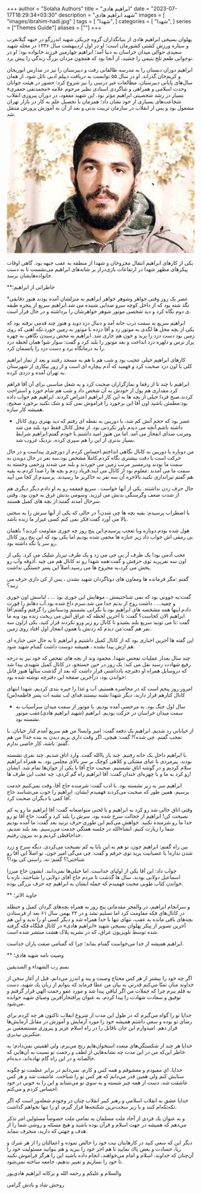 +++
author = "Solaha Authors"
title = "ابراهیم هادی"
date = "2023-07-17T18:29:34+03:30"
description = "شهید ابراهیم هادی"
images = [
    "images/ibrahim-hadi.jpg"
]
tags = [
    "شهدا",
]
categories = [
    "شهدا",
]
series = ["Themes Guide"]
aliases = [""]
+++

پهلوان بسیجی ابراهیم هادی از بنیانگذاران گروه چریکی شهید اندرزگو در جبهه گیلانغرب و ستاره ورزش کشتی کشورمان است؛ او در اول اردیبهشت سال ۱۳۳۶ در محله شهید سعیدی حوالی میدان خراسان به دنیا آمد؛ ابراهیم چهارمین فرزند خانواده بود؛ او در نوجوانی طعم تلخ یتیمی را چشید، از آنجا بود که همچون مردان بزرگ زندگی را پیش برد.

ابراهیم دوران دبستان را به مدرسه طالقانی رفت و دبیرستان را نیز در مدارس ابوریحان و کریم‌خان گذراند. او در سال ۵۵ توانست به دریافت دیپلم ادبی نائل شود. از همان سال‌های پایانی دبیرستان، مطالعات غیر درسی را نیز شروع کرد؛ حضور در هیئت جوانان وحدت اسلامی و همراهی و شاگردی استادی نظیر مرحوم علامه «محمدتقی جعفری» بسیار در رشد شخصیتی ابراهیم مؤثر بود.
این شهید مفقود، در دوران پیروزی انقلاب شجاعت‌های بسیاری از خود نشان داد؛ همزمان با تحصیل علم به کار در بازار تهران مشغول بود و پس از انقلاب در سازمان تربیت بدنی و بعد از آن به آموزش پرورش منتقل شد.

![alt text](images/ibrahim-hadi.jpg)

یکی از کارهای ابراهیم انتقال مجروحان و شهدا از منطقه به عقب جبهه بود. گاهی اوقات پیکرهای مطهر شهدا در ارتفاعات بازی‌دراز بر شانه‌های ابراهیم می‌نشست تا به دست خانواده‌هایشان برسد.

**خاطراتی از ابراهیم؛

*عصر یک روز وقتی خواهر وشوهر خواهر ابراهیم به منزلشان آمده بودند هنوز دقایقی نگذ شته بود که از داخل کوچه سرو صدایی شنیده می شد.ابراهیم سریع از پنجره طبقه ی دوم نگاه کرد و دید شخصی موتور شوهر خواهرشان را برداشته و در حال فرار است.

ابراهیم سریع به سمت درب خانه آمد و دنبال دزد دوید و هنوز چند قدمی نرفته بود که یکی از بچه محل ها لگدی به موتور زد و آقا دزده با موتور به زمین خورد.تکه آهنی که روی زمین بود دست دزد را برید و خون هم جاری شد. ابراهیم به محض رسیدن نگاهی به چهره پراز ترس و دلهره دزد انداخت و بعد موتور را بلند کرد و گفت: سوار شو! همان لحظه دزد را به درمانگاه برد و دست دزد را پانسمان کرد.

کارهای ابراهیم خیلی عجیب بود و شب هم با هم به مسجد رفتند و بعد از نماز ابراهیم کلی با اون دزد صحبت کرد و فهمید که آدم بیچاره ای است و از زور بیکاری از شهرستان به تهران آمده و دزدی کرده.

ابراهیم با چند تا از رفقا و نمازگزاران صحبت کرد و یه شغل مناسبی برای آن آقا فراهم کرد.مقداری هم پول از خودش به آن شخص داد و شب هم شام خورد و استراحت کردند.صبح فردا خیلی از بچه ها به این کار ابراهیم اعتراض کردند. ابراهیم هم جواب داده بود:مطمئن باشید اون آقا این برخورد را فراموش نمی کند و شک نکنید برخورد صحیح، همیشه کار سازه.

* عصر بود که حجم آتش کم شد، با دوربین به نقطه ای رفتم که دید بهتری روی کانال داشته باشم.آنچه می دیدم باور نکردنی بود. از محل کانال فقط دود بلند می شد ومرتب صدای انفجار می آمد. اما من هنوز امید داشتم.با خودم گفتم:ابراهیم شرایط بسیار بدتری از این را هم سپری کرده، نزدیک غروب شد.

من دوباره با دوربین به کانال نگاهی انداختم.احساس کردم از دورچیزی پیداست و در حال حرکت است.با دقت بیشتری نگاه کردم.کاملاً مشخص بود،سه نفر در حال دویدن به سمت ما بودند ودرمسیر مرتب زمین می خوردند و بلند می شدند وزخمی وخسته به سمت ما می آمدند .معلوم بود از کانال می آیند.فریاد زدم و بچه ها را صدا کردم.به بقیه هم گفتم تیراندازی نکنید.بالاخره آن سه نفر به خاکریز ما رسیدند. پرسیدم:از کجا می آیید.

حال حرف زدن نداشتند. یکی از آنها خواست . سریع قمقمه رو به او دادم.دیگر دیگری هم از شدت ضعف وگرسنگی بدنش می لرزید. وسومی بدنش غرق به خون بود. وقتی سرحال آمدند گفتند:از بچه های کمیل هستند.

با اضطراب پرسیدم: بقیه بچه ها چی شدن؟ در حالی که یکی از آنها سرش را به سختی بالا می آورد گفت:فکر نمی کنم کسی غیراز ما زنده باشد.

هول شده بودم.دوباره وبا تعجب پرسیدم:این پنج روز چه جوری مقاومت کردید؟ باهمان بی رمقی اش جواب داد زیر جنازه ها مخفی شده بودیم اما یکی بود که این پنج روز کانال رو سر پا نگه داشته بود.

عجب آدمی بود! یک طرف آر پی جی می زد و یک طرف تیربار شلیک می کرد. یکی از اون سه نفرپرید توی حرفش و گفت:همه شهدا رو ته کانال هم می چید .آذوقه وآب رو پخش می کرد،به مجروح ها می رسید.اصلاً این پسر خستگی نداشت.

گفتم :مگر فرمانده ها ومعاون های دوتاگردان شهید نشدن ، پس از کی داری حرف می زنید؟

گفت:یه جوونی بود که نمی شناختیمش ، موهایش این جوری بود ... ، لباسش اون جوری و چفیه... . داشت روح از بدنم جدا می شد.سرم داغ شده بود.آب دهانم را قورت دادم.اینها همه مشخصه های ابراهیم بود.با نگرانی نشستم ودستانش را گرفتم وگفتم:آقا ابراهیم الان کجاست؟ گفت: تا آخرین لحظه که عراق آتش می ریخت زنده بود وبه ما گفت :تا می تونید سریع بلند بشیدو تا کانال رو زیر ورو نکردند فرار کنید. یکی ازاون سه نفر هم گفت:من دیدم که زدنش.با همون انفجار اول افتاد روی زمین.

این گفته ها آخرین اخباری بود که از کانال کمیل داشتیم و ابراهیم تا به حال حتی جنازه ای هم ازش پیدا نشده ، همیشه دوست داشت گمنام شهید شود.

چند سال بعداز عملیات تفحص شهدا، محمود وند از بچه های تفحص که خود نیز به درجه رفیع شهادت رسید نقل می کند: یک روز در حین جستجو، در کانال کمیل شهیدی پیدا شد که دروسایل همراه او دفترچه یادداشتی قرار داشت که بعد از گذشت سالها هنوز قابل خواندن بود، درآخرین صفحه این دفترچه نوشته شده بود:

امروز روز پنجم است که در محاصره هستیم، آب و غذا را جیره بندی کردیم، شهدا انتهای کانال کنارهم  قرار دارند، دیگر شهدا تشنه نیستند.فدای لب تشنه ات پسر فاطمه(س)

* سال اول جنگ بود. به مرخصی آمده بودیم. با موتور از سمت میدان سرآسیاب به سمت میدان خراسان در حرکت بودیم. ابراهیم (شهید ابراهیم هادی)عقب موتور نشسته بود.

از خیابانی رد شدیم. ابراهیم یک دفعه گفت: امیر وایسا! من هم سریع آمدم کنار خیابان. با تعجب گفتم. چی شده؟! گفت: هیچی، اگر وقت داری بریم دیدن یه بنده خدا!‌ من هم گفتم: باشه، کار خاصی ندارم.

با ابراهیم داخل یک خانه رفتیم. چند بار یاالله گفت. وارد اتاق شدیم. چند نفری نشسته بودند. پیرمردی با عبای مشکی و کلاهی کوچک بر سر بالای مجلس بود. به همراه ابراهیم سلام کردیم و در گوشه اتاق نشستیم. صحبت حاج آقا با یکی از جوان‌ها تمام شد. ایشان رو کرد به ما و با چهره‌ای خندان گفت: آقا ابراهیم راه گم کردی، چه عجب این طرف ‌ها!

ابراهیم سر به زیر نشسته بود. با ادب گفت: شرمنده حاج آقا، وقت نمی‌کنیم خدمت برسیم. همین طور که صحبت می‌کردند فهمیدم ایشان، ابراهیم را خوب می‌شناسد حاج آقا کمی با دیگران صحبت کرد.

وقتی اتاق خالی شد رو کرد به ابراهیم و با لحنی متواضعانه گفت: آقا ابراهیم ما رو یه کم نصیحت کن! ابراهیم از خجالت سرخ شده بود. سرش را بلند کرد و گفت: حاج آقا تو رو خدا ما رو شرمنده نکنید. خواهش می‌کنم این طوری حرف نزنید بعد گفت: ما آمده بودیم شما را زیارت کنیم. انشاء‌الله در جلسه هفتگی خدمت می‌رسیم. بعد بلند شدیم، خداحافظی کردیم و به بیرون رفتیم.

بین راه گفتم: ابراهیم جون، تو هم به این بابا یه کم نصیحت می‌کردی. دیگه سرخ و زرد شدن نداره!‌ با عصبانیت پرید توی حرفم و گفت: چی می‌گی امیر جون، تو اصلاً این آقا رو شناختی!؟ گفتم: نه، راستی کی بود!؟

جواب داد: این آقا یکی از اولیای خداست. اما خیلی‌ها نمی‌دانند. ایشون حاج میرزا اسماعیل دولابی بودند. سال ها گذشت تا مردم حاج آقای دولابی را شناختند. تازه با خواندن کتاب طوبی محبت فهمیدم که جمله ایشان به ابراهیم چه حرف بزرگی بوده.

** جاوید الاثر؛

و سرانجام ابراهیم، در والفجر مقدماتی پنج روز به همراه بچه‌های گردان کمیل و حنظله در کانال‌های فکه مقاومت کرد اما تسلیم نشد و در ۲۲ بهمن سال ۶۱ بعد از فرستادن بچه‌های باقی مانده به عقب، تنهای تنها با خدا همراه شد و دیگر کسی او را ندید و این هم آخرین تصویر از پیکر پهلوان بسیجی شهید «ابراهیم هادی» در کانال قتلگاه فکه گرفته شده توسط تلویزیون عراق، که در نشریه پلاک هشت منتشر شده است.

ابراهیم همیشه از خدا می‌خواست گمنام بماند؛ چرا که گمنامی صفت یاران خداست.

** وصیت نامه شهید هادی؛

بسم رب الشهداء و الصديقين

اگر چه خود را بيشتر از هر كس محتاج وصيت و پند و اندرز مي‌دانم، قبل از آغاز سخن از خداوند منان تمنّا مي‌كنم قدرتي به بيان من عطا فرمايد كه بتوانم از زبان يك شهيد‌، دست به قلم ببرم چرا كه جملات من اگر لياقي پيدا شد و مورد عفو رحمت الهي قرار گرفتم و توفيق و سعادت شهادت را پيدا كردم، به عنوان پرافتخارآفرين وصياي شهيد خوانده مي‌شود.

خدايا تو را گواه مي‌گيرم كه در طول اين مدت از شروع انقلاب تاكنون هر چه كردم براي رضاي تو بوده و سعي داشتم هميشه خود را مورد آزمايش و آموزش در مقابل آزمايش‌ها قرار دهم.
اميدوارم اين جان ناقابل را در راه اسلام عزيز و پيروزي مستضعفين بر متكبرين بپذيري.

خدايا هر چند از شكستگي‌هاي متعدد استخوان‌هايم رنج مي‌برم،‌ ولي اهميتي نمي‌دادم؛ به خاطر اين‌كه من در اين مدت چه نشانه‌هايي از لطف و رحمت تو نسبت به آن‌هايي كه خالصانه و در اين راه گام نهاده‌اند، ديده‌ام.

خدايا،‌ اي معبودم و معشوقم و همه كس و كارم، نمي‌دانم در برابر عظمت تو چگونه ستايش كنم ولي همين قدر مي‌دانم كه هر كس تو را شناخت، عاشقت شد و هر كس عاشقت شد، دست از همه چيز شسته و به سوي تو مي‌شتابد و اين را به خوبي در خود احساس كردم و مي‌كنم.

خدايا عشق به انقلاب اسلامي و رهبر كبير انقلاب چنان در وجودم شعله‌ور است كه اگر تكه‌تكه‌ام كنند و يا زير سخت‌ترين شكنجه‌ها قرار گيرم، او را تنها نخواهم گذاشت.

و به عنوان يك فردي از آحاد ملت مسلمان به تمامي ملت خصوصاً مسئولين امر تذكر مي‌دهم كه هميشه در جهت اسلام و قرآن بوده باشيد و هيچ مسئله و روشي شما را از هدف و جهتي كه داريد، منحرف ننمايد.

ديگر اين كه سعي كنيد در كارهايتان نيت خود را خالص نموده و اعمالتان را از هر شرك و ريا، حسادت و بغض پاك نماييد تا هم اجر خود را ببريد و هم بتوانيد مسئوليت خود را آن‌چنان كه خداوند، اسلام و امام مي‌خواهند، انجام داده باشيد اين را هرگز فراموش نكنيد تا خود را نسازيم و تغيير ندهيم، جامعه ساخته نمي‌شود.

والسلام و عليكم و رحمه الله و بركاته
ابراهيم هادي‌پور

روحش شاد و یادش گرامی
